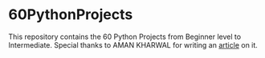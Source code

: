# 60PythonProjects
This repository contains the 60 Python Projects from Beginner level to Intermediate. 
Special thanks to AMAN KHARWAL for writing an [article]([url](https://medium.com/coders-camp/60-python-projects-with-source-code-919cd8a6e512)) on it. 
